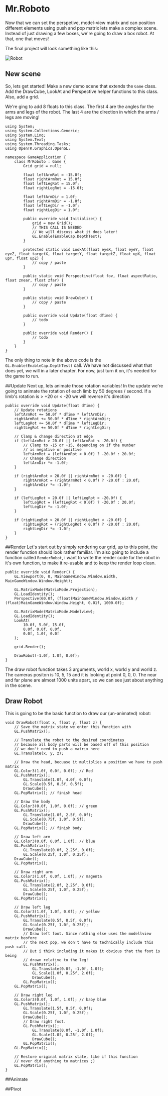# Mr.Roboto
Now that we can set the perspetive, model-view matrix and can position different elements using push and pop matrix lets make a complex scene. Instead of just drawing a few boxes, we're going to draw a box robot. At that, one that moves!

The final project will look something like this:

![Robot](origato.png)

## New scene
So, lets get started! Make a new demo scene that extends the ```Game``` class. Add the DrawCube, LookAt and Perspective helper functions to this class. Also, add a grid.

We're ging to add 8 floats to this class. The first 4 are the angles for the arms and legs of the robot. The last 4 are the direction in which the arms / legs are moving!

```
using System;
using System.Collections.Generic;
using System.Linq;
using System.Text;
using System.Threading.Tasks;
using OpenTK.Graphics.OpenGL;

namespace GameApplication {
    class MrRoboto : Game {
        Grid grid = null;

        float leftArmRot = -15.0f;
        float rightArmRot = 15.0f;
        float leftLegRot = 15.0f;
        float rightLegRot = -15.0f;

        float leftArmDir = 1.0f;
        float rightArmDir = -1.0f;
        float leftLegDir = -1.0f;
        float rightLegDir = 1.0f;

        public override void Initialize() {
            grid = new Grid();
            // THIS CALL IS NEEDED
            // We will discuss what it does later!
            GL.Enable(EnableCap.DepthTest);
        }

        protected static void LookAt(float eyeX, float eyeY, float eyeZ, float targetX, float targetY, float targetZ, float upX, float upY, float upZ) {
            // copy / paste
        }

        public static void Perspective(float fov, float aspectRatio, float znear, float zfar) {
            // copy / paste
        }

        public static void DrawCube() {
            // copy / paste
        }

        public override void Update(float dTime) {
            // todo
        }

        public override void Render() {
            // todo
        }
    }
}
```

The only thing to note in the above code is the ```GL.Enable(EnableCap.DepthTest)``` call. We have not discussed what that does yet, we will in a later chapter. For now, just turn it on, it's needed for the game to run.

##Update
Next up, lets animate those rotation variables! In the update we're going to animate the rotation of each limb by 50 degrees / second. If a limb's rotation is > +20 or < -20 we will reverse it's direction

```
public override void Update(float dTime) {
    // Update rotations
    leftArmRot += 50.0f * dTime * leftArmDir;
    rightArmRot += 50.0f * dTime * rightArmDir;
    leftLegRot += 50.0f * dTime * leftLegDir;
    rightLegRot += 50.0f * dTime * rightLegDir;

    // Clamp & change direction at edge
    if (leftArmRot > 20.0f || leftArmRot < -20.0f) {
        // Clamp to -15 or +15, depending on if the number
        // is negative or positive
        leftArmRot = (leftArmRot < 0.0f) ? -20.0f : 20.0f;
        // Change direction
        leftArmDir *= -1.0f;
    }
    
    if (rightArmRot > 20.0f || rightArmRot < -20.0f) {
        rightArmRot = (rightArmRot < 0.0f) ? -20.0f : 20.0f;
        rightArmDir *= -1.0f;
    }

    if (leftLegRot > 20.0f || leftLegRot < -20.0f) {
        leftLegRot = (leftLegRot < 0.0f) ? -20.0f : 20.0f;
        leftLegDir *= -1.0f;
    }

    if (rightLegRot > 20.0f || rightLegRot < -20.0f) {
        rightLegRot = (rightLegRot < 0.0f) ? -20.0f : 20.0f;
        rightLegDir *= -1.0f;
    }
}
```

##Render
Let's start out by simply rendering our grid, up to this point, the render function should look rather familiar. I'm also going to include a function called ```RenderRobot```, i want to write the render code for the robot in it's own function, to make it re-usable and to keep the render loop clean.

```
public override void Render() {
    GL.Viewport(0, 0, MainGameWindow.Window.Width, MainGameWindow.Window.Height);

    GL.MatrixMode(MatrixMode.Projection);
    GL.LoadIdentity();
    Perspective(60.0f, (float)MainGameWindow.Window.Width / (float)MainGameWindow.Window.Height, 0.01f, 1000.0f);

    GL.MatrixMode(MatrixMode.Modelview);
    GL.LoadIdentity();
    LookAt(
        10.0f, 5.0f, 15.0f,
        0.0f, 0.0f, 0.0f, 
        0.0f, 1.0f, 0.0f
    );

    grid.Render();

    DrawRobot(-1.0f, 1.0f, 0.0f);
}
```

The draw robot function takes 3 arguments, world x, world y and world z. The cameras positon is 10, 5, 15 and it is looking at point 0, 0, 0. The near and far plane are almost 1000 units apart, so we can see just about anything in the scene.

## Draw Robot
This is going to be the basic function to draw our (un-animated) robot:

```
void DrawRobot(float x, float y, float z) {
    // Save the matrix state we enter this function with
    GL.PushMatrix();

    // Translate the robot to the desired coordinates
    // because all body parts will be based off of this position
    // we don't need to push a matrix here
    GL.Translate(x, y, z);

    // Draw the head, becuase it multiplies a position we have to push matrix
    GL.Color3(1.0f, 0.0f, 0.0f); // Red
    GL.PushMatrix();
        GL.Translate(1.0f, 4.0f, 0.0f);
        GL.Scale(0.5f, 0.5f, 0.5f);
        DrawCube();
    GL.PopMatrix(); // finish head

    // Draw the body
    GL.Color3(0.0f, 1.0f, 0.0f); // green
    GL.PushMatrix();
        GL.Translate(1.0f, 2.5f, 0.0f);
        GL.Scale(0.75f, 1.0f, 0.5f);
        DrawCube();
    GL.PopMatrix(); // finish body

    // Draw left arm
    GL.Color3(0.0f, 0.0f, 1.0f); // blue
    GL.PushMatrix();
        GL.Translate(0.0f, 2.25f, 0.0f);
        GL.Scale(0.25f, 1.0f, 0.25f);
    DrawCube();
    GL.PopMatrix();

    // Draw right arm
    GL.Color3(1.0f, 0.0f, 1.0f); // magenta
    GL.PushMatrix();
        GL.Translate(2.0f, 2.25f, 0.0f);
        GL.Scale(0.25f, 1.0f, 0.25f);
        DrawCube();
    GL.PopMatrix();

    // Draw left leg
    GL.Color3(1.0f, 1.0f, 0.0f); // yellow
    GL.PushMatrix();
        GL.Translate(0.5f, 0.5f, 0.0f);
        GL.Scale(0.25f, 1.0f, 0.25f);
        DrawCube();
        // Draw left foot. Since nothing else uses the modellview matrix beofore
        // the next pop, we don't have to technically include this push call.
        // But i think including it makes it obvious that the foot is being
        // drawn relative to the leg!
        GL.PushMatrix();
            GL.Translate(0.0f, -1.0f, 1.0f);
            GL.Scale(1.0f, 0.25f, 2.0f);
            DrawCube();
        GL.PopMatrix();
    GL.PopMatrix();

    // Draw right leg
    GL.Color3(0.0f, 1.0f, 1.0f); // baby blue
    GL.PushMatrix();
        GL.Translate(1.5f, 0.5f, 0.0f);
        GL.Scale(0.25f, 1.0f, 0.25f);
        DrawCube();
        // Draw right foot.
        GL.PushMatrix();
            GL.Translate(0.0f, -1.0f, 1.0f);
            GL.Scale(1.0f, 0.25f, 2.0f);
            DrawCube();
        GL.PopMatrix();
    GL.PopMatrix();

    // Restore original matrix state, like if this function
    // never did anything to matrices ;)
    GL.PopMatrix();
}
```

##Animate

##Pivot